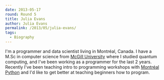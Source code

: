 ```yaml
---
date: 2013-05-17
round: Round 5
title: Julia Evans
author: Julia Evans
permalink: /2013/05/julia-evans/
tags:
  - Biography
---
```

I'm a programmer and data scientist living in Montréal, Canada. I have a M.Sc in computer science from [McGill University][1] where I studied quantum computing, and I've been working as a programmer for the last 2 years. Recently I've been teaching intro to programming workshops with [Montréal Python][2] and I'd like to get better at teaching beginners how to program.

 [1]: http://mcgill.ca/
 [2]: http://www.montrealpython.org/
